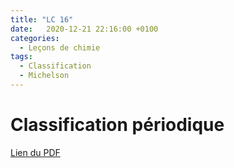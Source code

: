 ```yaml
---
title: "LC 16"
date:   2020-12-21 22:16:00 +0100
categories:
  - Leçons de chimie
tags:
  - Classification
  - Michelson
---
```

# Classification périodique

[Lien du PDF](/assets/pdf/LC16.pdf)

<object class="pdf fitvidsignore" data="/assets/pdf/LC16.pdf" type="application/pdf"></object>

